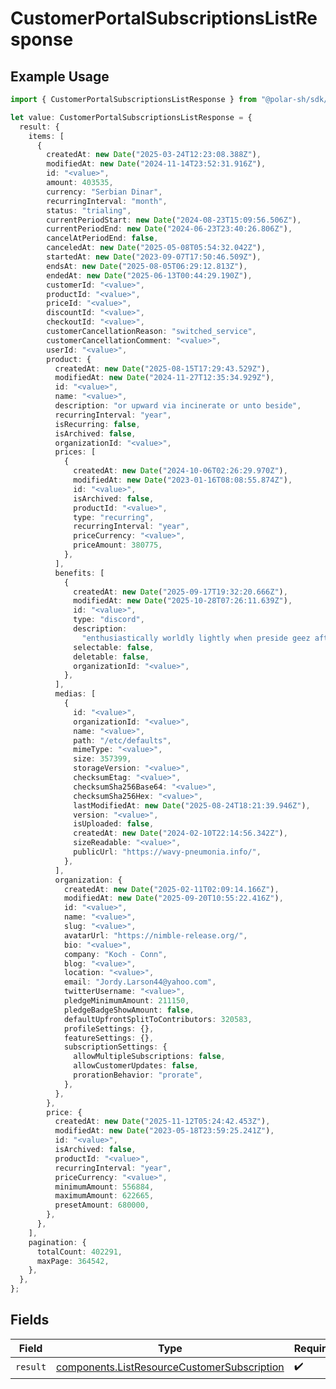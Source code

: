 # CustomerPortalSubscriptionsListResponse

## Example Usage

```typescript
import { CustomerPortalSubscriptionsListResponse } from "@polar-sh/sdk/models/operations/customerportalsubscriptionslist.js";

let value: CustomerPortalSubscriptionsListResponse = {
  result: {
    items: [
      {
        createdAt: new Date("2025-03-24T12:23:08.388Z"),
        modifiedAt: new Date("2024-11-14T23:52:31.916Z"),
        id: "<value>",
        amount: 403535,
        currency: "Serbian Dinar",
        recurringInterval: "month",
        status: "trialing",
        currentPeriodStart: new Date("2024-08-23T15:09:56.506Z"),
        currentPeriodEnd: new Date("2024-06-23T23:40:26.806Z"),
        cancelAtPeriodEnd: false,
        canceledAt: new Date("2025-05-08T05:54:32.042Z"),
        startedAt: new Date("2023-09-07T17:50:46.509Z"),
        endsAt: new Date("2025-08-05T06:29:12.813Z"),
        endedAt: new Date("2025-06-13T00:44:29.190Z"),
        customerId: "<value>",
        productId: "<value>",
        priceId: "<value>",
        discountId: "<value>",
        checkoutId: "<value>",
        customerCancellationReason: "switched_service",
        customerCancellationComment: "<value>",
        userId: "<value>",
        product: {
          createdAt: new Date("2025-08-15T17:29:43.529Z"),
          modifiedAt: new Date("2024-11-27T12:35:34.929Z"),
          id: "<value>",
          name: "<value>",
          description: "or upward via incinerate or unto beside",
          recurringInterval: "year",
          isRecurring: false,
          isArchived: false,
          organizationId: "<value>",
          prices: [
            {
              createdAt: new Date("2024-10-06T02:26:29.970Z"),
              modifiedAt: new Date("2023-01-16T08:08:55.874Z"),
              id: "<value>",
              isArchived: false,
              productId: "<value>",
              type: "recurring",
              recurringInterval: "year",
              priceCurrency: "<value>",
              priceAmount: 380775,
            },
          ],
          benefits: [
            {
              createdAt: new Date("2025-09-17T19:32:20.666Z"),
              modifiedAt: new Date("2025-10-28T07:26:11.639Z"),
              id: "<value>",
              type: "discord",
              description:
                "enthusiastically worldly lightly when preside geez after",
              selectable: false,
              deletable: false,
              organizationId: "<value>",
            },
          ],
          medias: [
            {
              id: "<value>",
              organizationId: "<value>",
              name: "<value>",
              path: "/etc/defaults",
              mimeType: "<value>",
              size: 357399,
              storageVersion: "<value>",
              checksumEtag: "<value>",
              checksumSha256Base64: "<value>",
              checksumSha256Hex: "<value>",
              lastModifiedAt: new Date("2025-08-24T18:21:39.946Z"),
              version: "<value>",
              isUploaded: false,
              createdAt: new Date("2024-02-10T22:14:56.342Z"),
              sizeReadable: "<value>",
              publicUrl: "https://wavy-pneumonia.info/",
            },
          ],
          organization: {
            createdAt: new Date("2025-02-11T02:09:14.166Z"),
            modifiedAt: new Date("2025-09-20T10:55:22.416Z"),
            id: "<value>",
            name: "<value>",
            slug: "<value>",
            avatarUrl: "https://nimble-release.org/",
            bio: "<value>",
            company: "Koch - Conn",
            blog: "<value>",
            location: "<value>",
            email: "Jordy.Larson44@yahoo.com",
            twitterUsername: "<value>",
            pledgeMinimumAmount: 211150,
            pledgeBadgeShowAmount: false,
            defaultUpfrontSplitToContributors: 320583,
            profileSettings: {},
            featureSettings: {},
            subscriptionSettings: {
              allowMultipleSubscriptions: false,
              allowCustomerUpdates: false,
              prorationBehavior: "prorate",
            },
          },
        },
        price: {
          createdAt: new Date("2025-11-12T05:24:42.453Z"),
          modifiedAt: new Date("2023-05-18T23:59:25.241Z"),
          id: "<value>",
          isArchived: false,
          productId: "<value>",
          recurringInterval: "year",
          priceCurrency: "<value>",
          minimumAmount: 556884,
          maximumAmount: 622665,
          presetAmount: 680000,
        },
      },
    ],
    pagination: {
      totalCount: 402291,
      maxPage: 364542,
    },
  },
};
```

## Fields

| Field                                                                                                      | Type                                                                                                       | Required                                                                                                   | Description                                                                                                |
| ---------------------------------------------------------------------------------------------------------- | ---------------------------------------------------------------------------------------------------------- | ---------------------------------------------------------------------------------------------------------- | ---------------------------------------------------------------------------------------------------------- |
| `result`                                                                                                   | [components.ListResourceCustomerSubscription](../../models/components/listresourcecustomersubscription.md) | :heavy_check_mark:                                                                                         | N/A                                                                                                        |